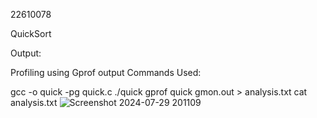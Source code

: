 22610078

QuickSort

Output:

Profiling using Gprof output
Commands Used:

gcc -o quick -pg quick.c
./quick
gprof quick gmon.out > analysis.txt
cat analysis.txt
![Screenshot 2024-07-29 201109](https://github.com/user-attachments/assets/07290056-8d5a-4cee-8452-f49e6bf6085b)

